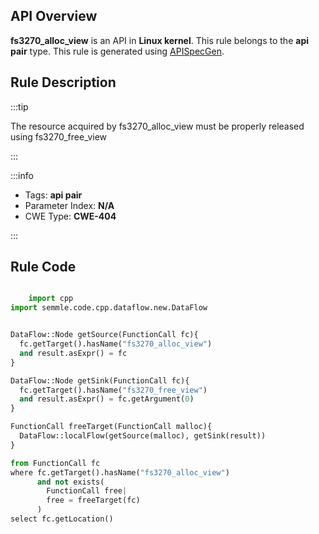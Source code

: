 ---
---


## API Overview
**fs3270_alloc_view** is an API in **Linux kernel**. This rule belongs to the **api pair** type. This rule is generated using [APISpecGen](../../tools/APISpecGen).
## Rule Description

:::tip

The resource acquired by fs3270_alloc_view must be properly released using fs3270_free_view

:::

:::info

- Tags: **api pair**
- Parameter Index: **N/A**
- CWE Type: **CWE-404**

:::

## Rule Code
```python

    import cpp
import semmle.code.cpp.dataflow.new.DataFlow


DataFlow::Node getSource(FunctionCall fc){
  fc.getTarget().hasName("fs3270_alloc_view")
  and result.asExpr() = fc
}

DataFlow::Node getSink(FunctionCall fc){
  fc.getTarget().hasName("fs3270_free_view")
  and result.asExpr() = fc.getArgument(0)
}

FunctionCall freeTarget(FunctionCall malloc){
  DataFlow::localFlow(getSource(malloc), getSink(result))
}

from FunctionCall fc
where fc.getTarget().hasName("fs3270_alloc_view")
      and not exists(
        FunctionCall free| 
        free = freeTarget(fc)
      )
select fc.getLocation()

    
```
